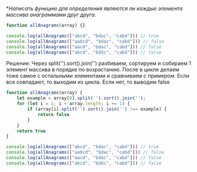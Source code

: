 **Написать функцию для определения являются ли каждые элемента массива анаграммами друг друга.*

```javascript
function allAnagrams(array) {} 

console.log(allAnagrams(["abcd", "bdac", "cabd"])) // true 
console.log(allAnagrams(["aabcd", "bdac", "cabd"])) // false 
console.log(allAnagrams(["aacd", "bdac", "cabd"])) // false 
console.log(allAnagrams(["abcd", "bdXc", "cabd"])) // false
```

Решение:
Через split('').sort().join('') разбиваем, сортируем и собираем 1 элемент массива в порядке по возрастанию. 
После в цикле делаем тоже самое с остальными элементами и сравниваем с примером. 
Если все совпадают, то выходим из цикла. Если нет, то выводим false
```javascript
function allAnagrams(array) {
	let example = array[0].split('').sort().join('');
	for (let i = 1; i < array.length; i += 1) {
		if (array[i].split('').sort().join('') !== example) {
			return false
		}
	}
	return true
}

console.log(allAnagrams(["abcd", "bdac", "cabd"])) // true
console.log(allAnagrams(["aabcd", "bdac", "cabd"])) // false
console.log(allAnagrams(["aacd", "bdac", "cabd"])) // false
console.log(allAnagrams(["abcd", "bdXc", "cabd"])) // false
```

